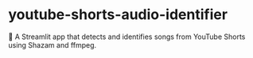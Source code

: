 # youtube-shorts-audio-identifier
🎵 A Streamlit app that detects and identifies songs from YouTube Shorts using Shazam and ffmpeg.

